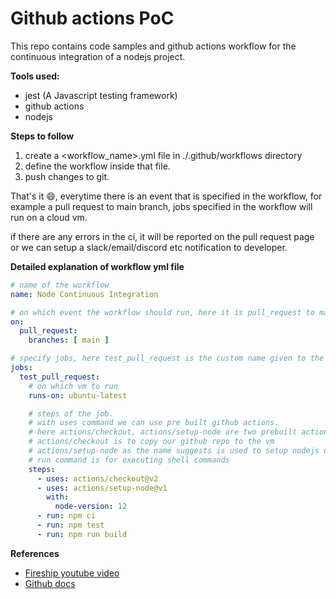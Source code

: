 # Github actions PoC

This repo contains code samples and github actions workflow for the continuous integration of a nodejs project.  

**Tools used:**  
* jest (A Javascript testing framework)
* github actions
* nodejs

**Steps to follow**
1) create a \<workflow_name\>.yml file in ./.github/workflows directory
2) define the workflow inside  that file.  
3) push changes to git. 

That's it :smile:, everytime there is an event that is specified in the workflow, for example a pull request to main branch, jobs specified in the workflow will run on a cloud vm.  

if there are any errors in the ci, it will be reported on the pull request page or we can setup a slack/email/discord etc notification to developer.

**Detailed explanation of workflow yml file**

```yaml
# name of the workflow
name: Node Continuous Integration

# on which event the workflow should run, here it is pull_request to main branch
on:
  pull_request:
    branches: [ main ]

# specify jobs, here test_pull_request is the custom name given to the job
jobs:
  test_pull_request:
    # on which vm to run
    runs-on: ubuntu-latest

    # steps of the job.
    # with uses command we can use pre built github actions.  
    # here actions/checkout, actions/setup-node are two prebuilt actions available on the github actions marketplace.
    # actions/checkout is to copy our github repo to the vm
    # actions/setup-node as the name suggests is used to setup nodejs on the ci vm
    # run command is for executing shell commands
    steps:
      - uses: actions/checkout@v2
      - uses: actions/setup-node@v1
        with:
          node-version: 12
      - run: npm ci
      - run: npm test
      - run: npm run build

```
**References**  
* <a href="https://www.youtube.com/watch?v=eB0nUzAI7M8" target="_blank" title="5 Ways to DevOps-ify your App - Github Actions Tutorial">Fireship youtube video</a>
* <a href="https://docs.github.com/en/actions/using-workflows/workflow-syntax-for-github-actions" target="_blank" title="Github workflow syntax">Github docs</a>






